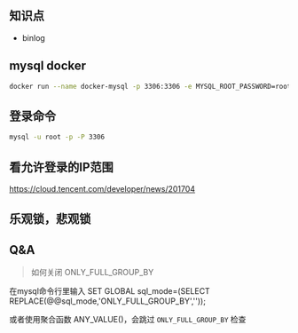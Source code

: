 

## 知识点

- binlog

## mysql docker

```bash
docker run --name docker-mysql -p 3306:3306 -e MYSQL_ROOT_PASSWORD=root -d mysql
```

## 登录命令

```bash
mysql -u root -p -P 3306
```



## 看允许登录的IP范围

https://cloud.tencent.com/developer/news/201704


## 乐观锁，悲观锁


## Q&A

> 如何关闭 ONLY_FULL_GROUP_BY

在mysql命令行里输入
SET GLOBAL sql_mode=(SELECT REPLACE(@@sql_mode,'ONLY_FULL_GROUP_BY',''));

或者使用聚合函数 ANY_VALUE()，会跳过 `ONLY_FULL_GROUP_BY` 检查

